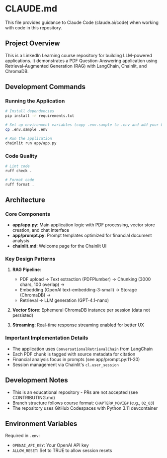# CLAUDE.md

This file provides guidance to Claude Code (claude.ai/code) when working with code in this repository.

## Project Overview
This is a LinkedIn Learning course repository for building LLM-powered applications. It demonstrates a PDF Question-Answering application using Retrieval-Augmented Generation (RAG) with LangChain, Chainlit, and ChromaDB.

## Development Commands

### Running the Application
```bash
# Install dependencies
pip install -r requirements.txt

# Set up environment variables (copy .env.sample to .env and add your OpenAI API key)
cp .env.sample .env

# Run the application
chainlit run app/app.py
```

### Code Quality
```bash
# Lint code
ruff check .

# Format code  
ruff format .
```

## Architecture

### Core Components
- **app/app.py**: Main application logic with PDF processing, vector store creation, and chat interface
- **app/prompt.py**: Prompt templates optimized for financial document analysis
- **chainlit.md**: Welcome page for the Chainlit UI

### Key Design Patterns
1. **RAG Pipeline**: 
   - PDF upload → Text extraction (PDFPlumber) → Chunking (3000 chars, 100 overlap) → 
   - Embedding (OpenAI text-embedding-3-small) → Storage (ChromaDB) → 
   - Retrieval → LLM generation (GPT-4.1-nano)

2. **Vector Store**: Ephemeral ChromaDB instance per session (data not persisted)

3. **Streaming**: Real-time response streaming enabled for better UX

### Important Implementation Details
- The application uses `ConversationalRetrievalChain` from LangChain
- Each PDF chunk is tagged with source metadata for citation
- Financial analysis focus in prompts (see app/prompt.py:11-20)
- Session management via Chainlit's `cl.user_session`

## Development Notes
- This is an educational repository - PRs are not accepted (see CONTRIBUTING.md)
- Branch structure follows course format: `CHAPTER#_MOVIE#` (e.g., `02_03`)
- The repository uses GitHub Codespaces with Python 3.11 devcontainer

## Environment Variables
Required in `.env`:
- `OPENAI_API_KEY`: Your OpenAI API key
- `ALLOW_RESET`: Set to TRUE to allow session resets